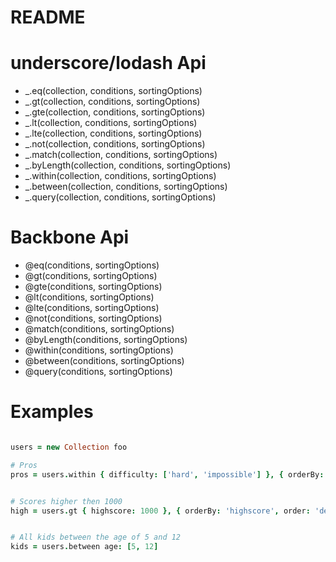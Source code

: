 # README

# underscore/lodash Api

* _.eq(collection, conditions, sortingOptions)
* _.gt(collection, conditions, sortingOptions)
* _.gte(collection, conditions, sortingOptions)
* _.lt(collection, conditions, sortingOptions)
* _.lte(collection, conditions, sortingOptions)
* _.not(collection, conditions, sortingOptions)
* _.match(collection, conditions, sortingOptions)
* _.byLength(collection, conditions, sortingOptions)
* _.within(collection, conditions, sortingOptions)
* _.between(collection, conditions, sortingOptions)
* _.query(collection, conditions, sortingOptions)


# Backbone Api

* @eq(conditions, sortingOptions)
* @gt(conditions, sortingOptions)
* @gte(conditions, sortingOptions)
* @lt(conditions, sortingOptions)
* @lte(conditions, sortingOptions)
* @not(conditions, sortingOptions)
* @match(conditions, sortingOptions)
* @byLength(conditions, sortingOptions)
* @within(conditions, sortingOptions)
* @between(conditions, sortingOptions)
* @query(conditions, sortingOptions)


# Examples


```coffeescript

users = new Collection foo

# Pros
pros = users.within { difficulty: ['hard', 'impossible'] }, { orderBy: 'age', order: 'asc', limit: 5 }


# Scores higher then 1000
high = users.gt { highscore: 1000 }, { orderBy: 'highscore', order: 'desc' }


# All kids between the age of 5 and 12
kids = users.between age: [5, 12]


```